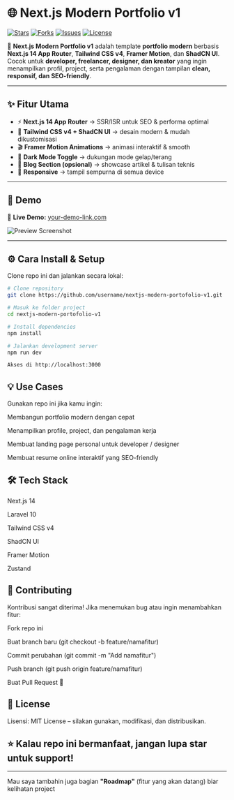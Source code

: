 # 🌐 Next.js Modern Portfolio v1

[![Stars](https://img.shields.io/github/stars/username/nextjs-modern-portofolio-v1?style=social)](https://github.com/RumasorengFadil/nextjs-modern-portofolio-v1/stargazers)
[![Forks](https://img.shields.io/github/forks/RumasorengFadil/nextjs-modern-portofolio-v1?style=social)](https://github.com/RumasorengFadil/nextjs-modern-portofolio-v1/network/members)
[![Issues](https://img.shields.io/github/issues/RumasorengFadil/nextjs-modern-portofolio-v1)](https://github.com/RumasorengFadil/nextjs-modern-portofolio-v1/issues)
[![License](https://img.shields.io/github/license/RumasorengFadil/nextjs-modern-portofolio-v1)](./LICENSE)

🚀 **Next.js Modern Portfolio v1** adalah template **portfolio modern** berbasis **Next.js 14 App Router**, **Tailwind CSS v4**, **Framer Motion**, dan **ShadCN UI**.  
Cocok untuk **developer, freelancer, designer, dan kreator** yang ingin menampilkan profil, project, serta pengalaman dengan tampilan **clean, responsif, dan SEO-friendly**.

---

## ✨ Fitur Utama

- ⚡ **Next.js 14 App Router** → SSR/ISR untuk SEO & performa optimal  
- 🎨 **Tailwind CSS v4 + ShadCN UI** → desain modern & mudah dikustomisasi  
- 🎬 **Framer Motion Animations** → animasi interaktif & smooth  
- 🌙 **Dark Mode Toggle** → dukungan mode gelap/terang  
- 📂 **Blog Section (opsional)** → showcase artikel & tulisan teknis  
- 📱 **Responsive** → tampil sempurna di semua device  

---

## 📸 Demo

🔗 **Live Demo:** [your-demo-link.com](https://your-demo-link.com)  

![Preview Screenshot](./public/preview.png)

---

## ⚙️ Cara Install & Setup

Clone repo ini dan jalankan secara lokal:

```bash
# Clone repository
git clone https://github.com/username/nextjs-modern-portofolio-v1.git

# Masuk ke folder project
cd nextjs-modern-portofolio-v1

# Install dependencies
npm install

# Jalankan development server
npm run dev

Akses di http://localhost:3000
```

## 💡 Use Cases

Gunakan repo ini jika kamu ingin:

Membangun portfolio modern dengan cepat

Menampilkan profile, project, dan pengalaman kerja

Membuat landing page personal untuk developer / designer

Membuat resume online interaktif yang SEO-friendly

## 🛠️ Tech Stack

Next.js 14

Laravel 10

Tailwind CSS v4

ShadCN UI

Framer Motion

Zustand

## 🤝 Contributing

Kontribusi sangat diterima!
Jika menemukan bug atau ingin menambahkan fitur:

Fork repo ini

Buat branch baru (git checkout -b feature/namafitur)

Commit perubahan (git commit -m "Add namafitur")

Push branch (git push origin feature/namafitur)

Buat Pull Request 🎉

## 📄 License

Lisensi: MIT License
 – silakan gunakan, modifikasi, dan distribusikan.

## ⭐ Kalau repo ini bermanfaat, jangan lupa star untuk support!


---

Mau saya tambahin juga bagian **"Roadmap"** (fitur yang akan datang) biar kelihatan project 